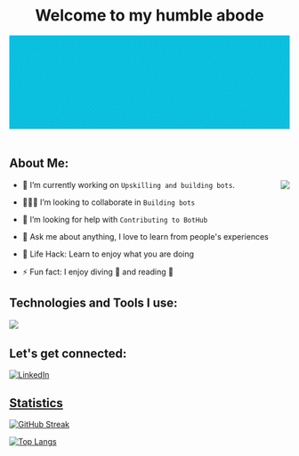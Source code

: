 <h1 align="center"> Welcome to my humble abode</h1>

<!--
**Le-Jared/Le-Jared** is a ✨ _special_ ✨ repository because its `README.md` (this file) appears on your GitHub profile.
Here are some ideas to get you started: -->

<div align="center">
  <img src ="./Jared.gif" />
  
</div>

 <br/>

## About Me:

<img  src="./thoughtworks-gif_dribbble.gif" height="290px" align="right" />

- 🔭 I’m currently working on `Upskilling and building bots`.

- 👨🏻‍💻 I’m looking to collaborate in `Building bots`

- 🤔 I’m looking for help with `Contributing to BotHub` 

- 💬 Ask me about anything, I love to learn from people's experiences

- 🌱 Life Hack: Learn to enjoy what you are doing 

- ⚡ Fun fact: I enjoy diving 🤿 and reading 📖

## Technologies and Tools I use:
<p align="left">
  <a href="https://skillicons.dev">
    <img src="https://skillicons.dev/icons?i=aws,bash,bootstrap,css,discord,bots,bash,django,docker,express,fastapi,figma,flask,firebase,git,github,gitlab,heroku,html,java,js,jquery,linux,materialui,matlab,mongodb,mysql,netlify,nodejs,postgres,powershell,py,r,react,regex,sass,sqlite,tailwind,vscode,vit" />
  </a>
</p>

## Let's get connected:

<p><a href="https://www.linkedin.com/in/le-jared/" target="_blank"><img alt="LinkedIn" src="https://img.shields.io/badge/linkedin-%230077B5.svg?&style=for-the-badge&logo=linkedin&logoColor=white"  height="30px"/>
</p>

## Statistics
[![GitHub Streak](http://github-readme-streak-stats.herokuapp.com?user=Le-Jared&theme=default)](https://git.io/streak-stats)

[![Top Langs](https://github-readme-stats.vercel.app/api/top-langs/?username=Le-Jared&layout=compact&theme=vision-friendly-light)](https://github.com/anuraghazra/github-readme-stats)


